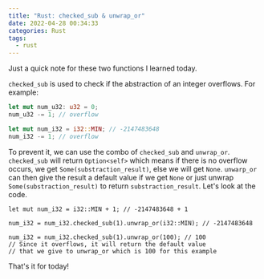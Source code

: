 ```yaml
---
title: "Rust: checked_sub & unwrap_or"
date: 2022-04-28 00:34:33
categories: Rust
tags:
  - rust
---
```


Just a quick note for these two functions I learned today.

`checked_sub` is used to check if the abstraction of an integer overflows. For example:

```rust
let mut num_u32: u32 = 0;
num_u32 -= 1; // overflow

let mut num_i32 = i32::MIN; // -2147483648
num_i32 -= 1; // overflow
```

To prevent it, we can use the combo of `checked_sub` and `unwrap_or`. `checked_sub` will return `Option<self>` which means if there is no overflow occurs, we get `Some(substraction_result)`, else we will get `None`. `unwarp_or` can then give the result a default value if we get `None` or just unwrap `Some(substraction_result)` to return `substraction_result`. Let's look at the code.

```rust=
let mut num_i32 = i32::MIN + 1; // -2147483648 + 1

num_i32 = num_i32.checked_sub(1).unwrap_or(i32::MIN); // -2147483648

num_i32 = num_i32.checked_sub(1).unwrap_or(100); // 100
// Since it overflows, it will return the default value 
// that we give to unwrap_or which is 100 for this example
```

That's it for today!